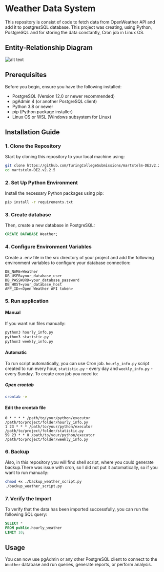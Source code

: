 # Weather Data System

This repository is consist of code to fetch data from OpenWeather API and add it to postgresSQL database. This project was creating, using Python, PostgreSQL and for storing the data constantly, Cron job in Linux OS.

## Entity-Relationship Diagram

![alt text](https://i.postimg.cc/KvfwK8kg/weather-ERD.png)

## Prerequisites

Before you begin, ensure you have the following installed:

- PostgreSQL (Version 12.0 or newer recommended)
- pgAdmin 4 (or another PostgreSQL client)
- Python 3.8 or newer
- pip (Python package installer)
- Linux OS or WSL (Windows subsystem for Linux)

## Installation Guide

### 1. Clone the Repository

Start by cloning this repository to your local machine using:

```bash
git clone https://github.com/TuringCollegeSubmissions/martstelm-DE2v2.2.5.git
cd martstelm-DE2.v2.2.5
```

### 2. Set Up Python Environment

Install the necessary Python packages using pip:

```bash
pip install -r requirements.txt
```

### 3. Create database

Then, create a new database in PostgreSQL:

```sql
CREATE DATABASE Weather;
```

### 4. Configure Environment Variables

Create a .env file in the src directory of your project and add the following environment variables to configure your database connection:

```env
DB_NAME=Weather
DB_USER=your_database_user
DB_PASSWORD=your_database_password
DB_HOST=your_database_host
APP_ID=<Open Weather API token>
```

### 5. Run application

#### Manual
If you want run files manually:

```bash
python3 hourly_info.py
python3 statistic.py
python3 weekly_info.py
```
#### Automatic
To run script automatically, you can use Cron job. `hourly_info.py` script created to run every hour, `statistic.py` - every day and `weekly_info.py` - every Sunday. To create cron job you need to:

##### Open crontab

```bash
crontab -e
```

#### Edit the crontab file

```nano
0 * * * * /path/to/your/python/executor /path/to/project/folder/hourly_info.py
1 23 * * * /path/to/your/python/executor /path/to/project/folder/statistic.py
59 23 * * 0 /path/to/your/python/executor /path/to/project/folder/weekly_info.py
```

### 6. Backup
 Also, in this repository you will find shell script, where you could generate backup.There was issue with cron, so I did not put it automatically, so if you want to run manually:

```bash
chmod +x ./backup_weather_script.py
./backup_weather_script.py
```

### 7. Verify the Import

To verify that the data has been imported successfully, you can run the following SQL query:

```sql
SELECT *
FROM public.hourly_weather
LIMIT 10;
```

## Usage

You can now use pgAdmin or any other PostgreSQL client to connect to the `Weather` database and run queries, generate reports, or perform analysis.
